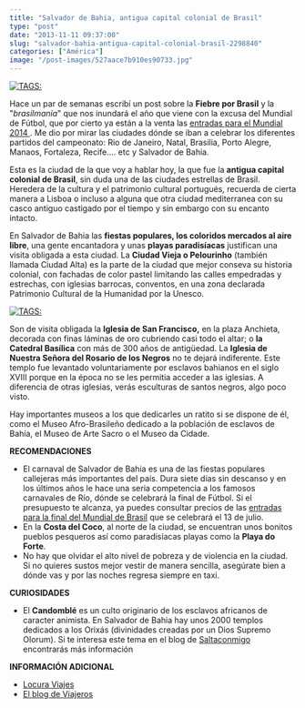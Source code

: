 ```yaml
---
title: "Salvador de Bahia, antigua capital colonial de Brasil"
type: "post"
date: "2013-11-11 09:37:00"
slug: "salvador-bahia-antigua-capital-colonial-brasil-2298840"
categories: ["América"]
image: "/post-images/527aace7b910es90733.jpg"
---
```


 [ ![ TAGS:](/post-images/527aace7b910es90733.jpg "panoramica de Salvador de Bahia by David Campbell")](http://www.flickr.com/photos/davidsurfer/3939911192/sizes/z/in/photostream/)

 Hace un par de semanas escribí un post sobre la **Fiebre por Brasil** y la "*brasilmania*" que nos inundará el año que viene con la excusa del Mundial de Fútbol, que por cierto ya están a la venta las [entradas para el Mundial 2014 ](http://www.ticketbis.com/entradas-mundial-brasil-2014/ca2171). Me dio por mirar las ciudades dónde se iban a celebrar los diferentes partidos del campeonato: Rio de Janeiro, Natal, Brasilia, Porto Alegre, Manaos, Fortaleza, Recife.... etc y Salvador de Bahia.

 Esta es la ciudad de la que voy a hablar hoy, la que fue la **antigua capital colonial de Brasil**, sin duda una de las ciudades estrellas de Brasil. Heredera de la cultura y el patrimonio cultural portugués, recuerda de cierta manera a Lisboa o incluso a alguna que otra ciudad mediterranea con su casco antiguo castigado por el tiempo y sin embargo con su encanto intacto.

 En Salvador de Bahia las **fiestas populares, los coloridos mercados al aire libre**, una gente encantadora y unas **playas paradisíacas** justifican una visita obligada a esta ciudad. La **Ciudad Vieja o Pelourinho** (también llamada Ciudad Alta) es la parte de la ciudad que mejor conseva su historia colonial, con fachadas de color pastel limitando las calles empedradas y estrechas, con iglesias barrocas, conventos, en una zona declarada Patrimonio Cultural de la Humanidad por la Unesco.

 [ ![ TAGS:](/post-images/527aade990607s179009.jpg "barrio de Pelourinho by bdebaca")](http://www.flickr.com/photos/bdebaca/493372889/sizes/z/in/photostream/)

 Son de visita obligada la **Iglesia de San Francisco,** en la plaza Anchieta, decorada con finas láminas de oro cubriendo casi todo el altar; o **la Catedral Basílica** con más de 300 años de antigüedad. La **Iglesia de Nuestra Señora del Rosario de los Negros** no te dejará indiferente. Este templo fue levantado voluntariamente por esclavos bahianos en el siglo XVIII porque en la época no se les permitia acceder a las iglesias. A diferencia de otras iglesias, verás esculturas de santos negros, algo poco visto.

 Hay importantes museos a los que dedicarles un ratito si se dispone de él, como el Museo Afro-Brasileño dedicado a la población de esclavos de Bahía, el Museo de Arte Sacro o el Museo da Cidade.

 **RECOMENDACIONES**

- El carnaval de Salvador de Bahia es una de las fiestas populares callejeras más importantes del país. Dura siete días sin descanso y en los últimos años le hace una seria competencia a los famosos carnavales de Río, dónde se celebrará la final de Fútbol. Si el presupuesto te alcanza, ya puedes consultar precios de las [ entradas para la final del Mundial de Brasil](http://www.ticketbis.com/entradas-final-mundial-brasil-2014/ev41702) que se celebrará el 13 de julio.
- En la **Costa del Coco**, al norte de la ciudad, se encuentran unos bonitos pueblos pesqueros así como paradisíacas playas como la **Playa do Forte**.
- No hay que olvidar el alto nivel de pobreza y de violencia en la ciudad. Si no quieres sustos mejor vestir de manera sencilla, asegúrate bien a dónde vas y por las noches regresa siempre en taxi.

 **CURIOSIDADES**

- El **Candomblé** es un culto originario de los esclavos africanos de caracter animista. En Salvador de Bahia hay unos 2000 templos dedicados a los Orixás (divinidades creadas por un Dios Supremo Olorum). Si te interesa este tema en el blog de [ Saltaconmigo](http://saltaconmigo.com/blog/2013/07/el-candomble-la-religion-de-salvador-de-bahia/) encontrarás más información

 **INFORMACIÓN ADICIONAL**

- [ Locura Viajes](http://locuraviajes.com/blog/salvador-de-bahia-el-pelourinho-un-barrio-lleno-de-historia-y-colorido/)
- [El blog de Viajeros](http://www.viajeros.com/destinos/salvador-de-bahia/diarios)